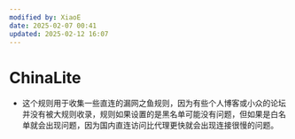 ```yaml
---
modified by: XiaoE
date: 2025-02-07 00:41
updated: 2025-02-12 16:07
---
```

# ChinaLite
- 这个规则用于收集一些直连的漏网之鱼规则，因为有些个人博客或小众的论坛并没有被大规则收录，规则如果设置的是黑名单可能没有问题，但如果是白名单就会出现问题，因为国内直连访问比代理更快就会出现连接很慢的问题。